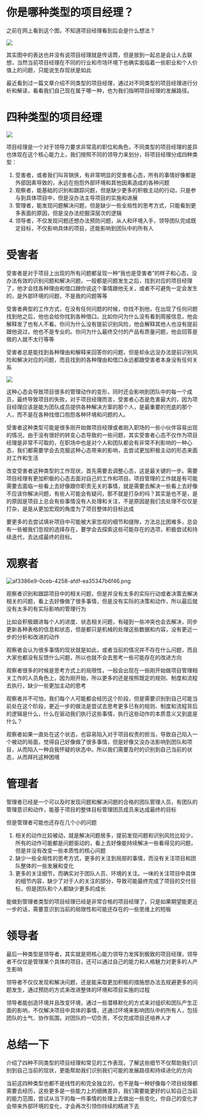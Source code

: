 # 你是哪种类型的项目经理？

之前在网上看到这个图，不知道项目经理看到后会是什么想法？

![](https://my-image.askcheng.xyz/cheng-img/2024/08/3a631739c70f9c8e2f92d430ce3ba6fc.png)

其实图中的表达也并没有说项目经理就是传话筒，但是放到一起总是会让人去联想，当然当前项目经理在不同的行业和市场环境下也确实面临着一些职业和个人价值上的问题，只能说生存现状是如此

最近看到过一篇文章介绍不同类型的项目经理，通过对不同类型的项目经理进行分析和解读，看看我们自己现在属于哪一种，也为我们指明项目经理的发展路径。

# 四种类型的项目经理

![](https://my-image.askcheng.xyz/cheng-img/2024/08/3e787b26e20e7bb2a872cfb09e46f527.png)

项目经理是一个对于领导力要求非常高的职位和角色，不同类型的项目经理的差异也体现在这个核心能力上，我们按照不同的领导力来划分，将项目经理分成四种类型：

1. 受害者，或者我们叫背锅侠，有非常明显的受害者心态，所有的事情好像都是外部因素导致的，永远在抱怨外部环境和其他因素造成的各种问题
2. 观察者，能基础的识别和跟踪问题，但是缺少更多的积极主动的行动，只是参与到具体项目中，但是没办法主导项目的实施和进展
3. 管理者，能发现问题解决问题，但是缺少一些全局性的思考方式，只能看到更多表面的原因，但是没办法挖掘深层次的逻辑
4. 领导者，不仅发现问题还想办法预防问题，从人和环境入手，领导团队完成既定目标，不仅影响具体的项目，还能影响到团队中的所有人

# 受害者

受害者是对于项目上出现的所有问题都呈现一种“我也是受害者”的样子和心态，没办法有效的识别问题和解决问题，一般都是问题发生之后，找到对应的项目经理了，他才会找各种理由和借口跟你说这个事情跟他无关，或者不可避免一定会发生的，是外部环境的问题，不是我的问题等等

受害者典型的工作方式，在没有任何问题的时候，你找不到他，在出现了任何问题找到他之后，他也会给你找到各种借口。比如你问为什么没有看到周报信息，他会解释发了也有人不看。你问为什么没有提前识别风险，他会解释其他人也没有提前跟他说过，他也不是专业的。你问为什么最终交付的产品有质量问题，他会回答是做的人就不太行等等

受害者总是能找到各种理由和解释来回答你的问题，但是却永远没办法提前识别风险和解决对应的问题，而且找到的各种理由和借口永远都跟受害者本身没有任何关系

![](https://my-image.askcheng.xyz/cheng-img/2024/08/3fc72d49e26b3d5c205b11f2591794a0.png)

这种心态会导致项目很多的管理动作的变形，同时还会影响到团队中的每一个成员，最终导致项目的失败，对于项目经理而言，受害者心态是危害最大的，因为项目经理应该是能为团队成员提供各种解决方案的那个人，是最重要的兜底的那个人，而不是在各种找借口抱怨各种环境和问题的人。

受害者这种类型可能是很多刚开始做项目经理或者刚入职场的一些小伙伴容易出现的情况，由于没有很好的转变心态导致的一些问题，其实受害者心态不仅作为项目经理是非常不可取的，在职场中也是对个人和团队都会有非常不利影响的一种心态，我们都需要学会去克服这种心态带来的影响，去尝试更加积极主动的形态来面对工作和生活

改变受害者这种类型的工作现状，首先需要去调整心态，这是最关键的一步。需要项目经理有更加积极的心态去面对自己的工作和项目。项目管理的工作就是有可能需要去面临一些看上去好像跟你职责无关的事情，就是需要去解决一些看上去好像不应该你解决问题，有些人可能会有疑问，那不就是打杂的吗？其实是也不是，是的原因是项目上总会有些事情没有人处理和关注，不是原因是我们去处理不仅仅是打杂，是是从更加宏观的角度为了项目整体的目标达成

要更多的去尝试填补项目中可能被大家忽视的细节和缝隙，方法总比困难多，总会有一些被我们忽视的选择存在，要学会去探索这些可能存在的选项，积极尝试和持续迭代，去达成最终的目标。

# 观察者

![af3386e9-0ceb-4258-afdf-ea35347b6f46.png](af3386e9-0ceb-4258-afdf-ea35347b6f46.png)

观察者识别和跟踪项目中的相关问题，但是并没有太多的实际行动或者决策去解决相关的问题，看上去好像做了很多事情，但是没有实际的决策和动作，所以最后就没有太多的有实际影响的管理行为

比如会积极跟进每个人的进度、状态相关问题，有碰到一些冲突也会去解决，同步更新各种表格的信息和状态，但是都只是机械的处理这些数据和内容，没有更近一步的分析和改进的动作

观察者会认为很多事情的现状就是如此，或者当前的情况并不存在什么问题，而且大家也都没有反馈什么问题，所以也就不会去思考一些可能存在的改进方向

观察者很多的时候是思考方式上的局限性，一般会出现在一些刚开始做项目管理相关工作的人员角色上，因为刚开始，所以更多的还是按照既定的规则、制度和流程去执行，缺少一些更加主动的思考

观察者并不可怕，我们每个人可能都会经历这个阶段，但是需要识别到自己可能当前处在这个阶段，更近一步的做法是尝试去思考更多已有的规则、制度和流程背后的逻辑是什么，什么在驱动我们执行这些事情，执行这些动作的本质意义又到底是什么？

观察者如果一直处在这个状态，也容易陷入对于项目权责的担当，导致自己陷入一个被动的局面，觉得自己好像做了很多事情，但是好像又没办法影响到团队和项目，从而陷入一种自我怀疑的状态中。所以我们需要及时的识别到自己当前的状态，从而拜托这种困境

# 管理者

管理者已经是一个可以及时发现问题和解决问题的合格的团队管理人员，有团队的管理意识和动作，能基于项目的整体目标管理团员成员来达成最终的目标

但是管理者可能也还存在几个小的问题

1. 相关的动作比较被动，就是解决问题居多，提前发现问题和识别风险比较少，所有的动作可能都是问题驱动的，看上去好像能持续解决一些看得见的问题，但是并没有改变一些本质性的核心问题
2. 缺少一些全局性的思考方式，更多的关注到局部的事情，而没有关注项目和团队整体的一些发展和变化
3. 更多的关注细节，而确实对于团队人员、环境的关注。一味的关注项目中具体的细节内容，缺少了对于人的关注的部分，导致可能最终完成了项目的交付目标，但是团队和个人都缺少更多的成长

能做到管理者类型的项目经理已经是非常合格的项目经理了，只是如果期望能更近一步的话，需要意识到当前的局限性和可能还存在的一些思维上的短板

# 领导者

最后一种类型是领导者，其实就是把核心能力领导力发挥到极致的项目经理，领导者不仅仅是管理某个具体的项目，还可以通过自己的能力和人格魅力对更多的人产生影响

领导者不仅仅发现和解决问题，还是能采取更加积极的措施想办法去规避更多的问题发生，通过预防的方式来改进整体的环境和项目实施的过程

领导者能创造环境并且改变环境，通过一些潜移默化的方式来对组织和团队产生正面的影响，不仅解决项目中具体的事情，还通过环境来影响团队中的所有人，包括团队的士气、协作氛围，对团队的一切负责，不仅完成项目还培养人才

# 总结一下

介绍了四种不同类型的项目经理和常见的工作表现，了解这些细节不仅帮助我们识别到自己当前的现状，更能帮助我们识别我们可能的发展路径和持续进化的方向

当前这四种类型也都不是线性的和完全独立的，也不是每一种好像每个项目经理都需要去经历，这些更多是一些能力上的细微差异，我们需要能更好的认知自己当前的能力范围，尝试从当下的每一件事情的处理上去做出一些变化，你自己的变化才会带来外部环境的变化，才会再次引领你持续的精进下去